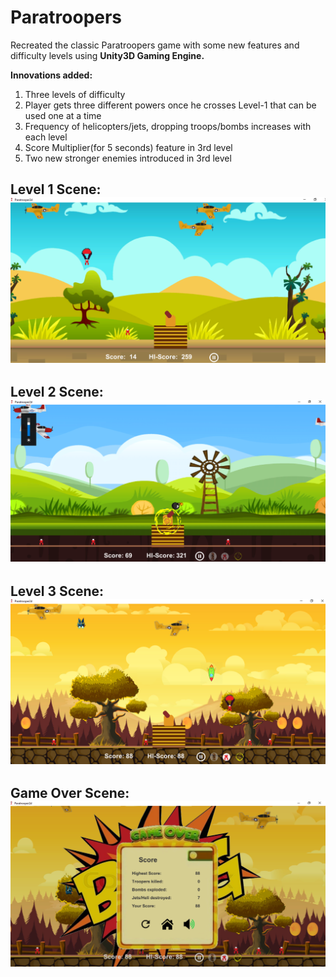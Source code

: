 # Paratroopers

Recreated the classic Paratroopers game with some new features and difficulty levels using **Unity3D Gaming Engine.** <br />

**Innovations added:**
1. Three levels of difficulty
2. Player gets three different powers once he crosses Level-1 that can be used one at a time
3. Frequency of helicopters/jets, dropping troops/bombs increases with each level
4. Score Multiplier(for 5 seconds) feature in 3rd level
5. Two new stronger enemies introduced in 3rd level

## Level 1 Scene: ![picture](Level1.png)
## Level 2 Scene: ![picture](Level2.png) 
## Level 3 Scene: ![picture](Level3.png) 
## Game Over Scene: ![picture](GameOver.png) 
